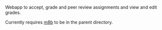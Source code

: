 Webapp to accept, grade and peer review assignments and view and edit grades.

Currently requires [m8b](http://github.com/jeapostrophe/m8b) to be in the parent directory.
